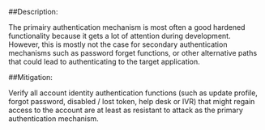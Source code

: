 ##Description:

The primairy authentication mechanism is most often a good hardened functionality
because it gets a lot of attention during development. However, this is mostly not the
case for secondary authentication mechanisms such as password forget functions, or 
other alternative paths that could lead to authenticating to the target application.

##Mitigation:

Verify all account identity authentication functions (such as update profile, forgot password, 
disabled / lost token, help desk or IVR) that might regain access to the account are 
at least as resistant to attack as the primary authentication mechanism.
